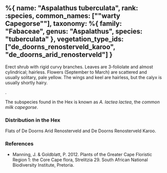 %{
    name: "Aspalathus tuberculata",
    rank: :species,
    common_names: ["\"warty Capegorse\""],
    taxonomy: %{
        family: "Fabaceae",
        genus: "Aspalathus",
        species: "tuberculata"
    },
    vegetation_type_ids: ["de_doorns_renosterveld_karoo", "de_doorns_arid_renosterveld"]
}
---

Erect shrub with rigid curvy branches. Leaves are 3-foliolate and almost cylindrical; hairless.
Flowers (September to March) are scattered and usually solitary, pale yellow. The wings and keel are hairless, but
the calyx is usually shortly hairy.


<!-- read more -->.

The subspecies found in the Hex is known as *A. lactea lactea*, the *common milk capegorse*.

### Distribution in the Hex

Flats of De Doorns Arid Renosterveld and De Doorns Renosterveld Karoo.

### References

* Manning, J. & Goldblatt, P. 2012. Plants of the Greater Cape Floristic Region 1: the Core Cape flora, Strelitzia 29. South African National Biodiversity Institute, Pretoria.